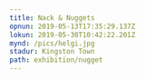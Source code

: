 ```yaml
---
title: Nack & Nuggets
opnun: 2019-05-13T17:35:29.137Z
lokun: 2019-05-30T10:42:22.201Z
mynd: /pics/helgi.jpg
stadur: Kingston Town
path: exhibition/nugget
---
```


